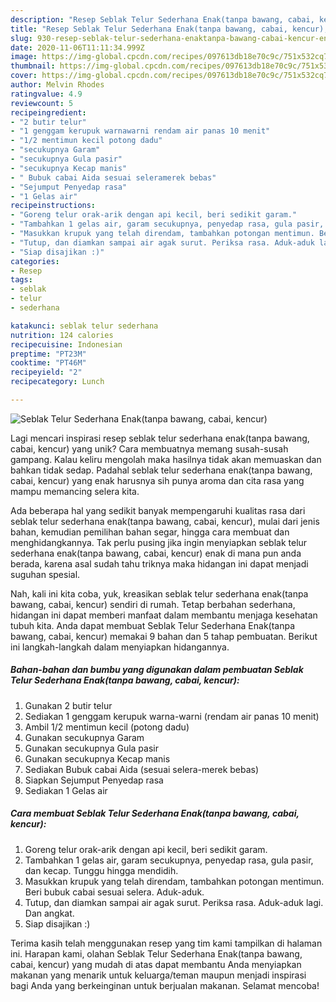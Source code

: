 ```yaml
---
description: "Resep Seblak Telur Sederhana Enak(tanpa bawang, cabai, kencur), Enak"
title: "Resep Seblak Telur Sederhana Enak(tanpa bawang, cabai, kencur), Enak"
slug: 930-resep-seblak-telur-sederhana-enaktanpa-bawang-cabai-kencur-enak
date: 2020-11-06T11:11:34.999Z
image: https://img-global.cpcdn.com/recipes/097613db18e70c9c/751x532cq70/seblak-telur-sederhana-enaktanpa-bawang-cabai-kencur-foto-resep-utama.jpg
thumbnail: https://img-global.cpcdn.com/recipes/097613db18e70c9c/751x532cq70/seblak-telur-sederhana-enaktanpa-bawang-cabai-kencur-foto-resep-utama.jpg
cover: https://img-global.cpcdn.com/recipes/097613db18e70c9c/751x532cq70/seblak-telur-sederhana-enaktanpa-bawang-cabai-kencur-foto-resep-utama.jpg
author: Melvin Rhodes
ratingvalue: 4.9
reviewcount: 5
recipeingredient:
- "2 butir telur"
- "1 genggam kerupuk warnawarni rendam air panas 10 menit"
- "1/2 mentimun kecil potong dadu"
- "secukupnya Garam"
- "secukupnya Gula pasir"
- "secukupnya Kecap manis"
- " Bubuk cabai Aida sesuai seleramerek bebas"
- "Sejumput Penyedap rasa"
- "1 Gelas air"
recipeinstructions:
- "Goreng telur orak-arik dengan api kecil, beri sedikit garam."
- "Tambahkan 1 gelas air, garam secukupnya, penyedap rasa, gula pasir, dan kecap. Tunggu hingga mendidih."
- "Masukkan krupuk yang telah direndam, tambahkan potongan mentimun. Beri bubuk cabai sesuai selera. Aduk-aduk."
- "Tutup, dan diamkan sampai air agak surut. Periksa rasa. Aduk-aduk lagi. Dan angkat."
- "Siap disajikan :)"
categories:
- Resep
tags:
- seblak
- telur
- sederhana

katakunci: seblak telur sederhana 
nutrition: 124 calories
recipecuisine: Indonesian
preptime: "PT23M"
cooktime: "PT46M"
recipeyield: "2"
recipecategory: Lunch

---
```



![Seblak Telur Sederhana Enak(tanpa bawang, cabai, kencur)](https://img-global.cpcdn.com/recipes/097613db18e70c9c/751x532cq70/seblak-telur-sederhana-enaktanpa-bawang-cabai-kencur-foto-resep-utama.jpg)

Lagi mencari inspirasi resep seblak telur sederhana enak(tanpa bawang, cabai, kencur) yang unik? Cara membuatnya memang susah-susah gampang. Kalau keliru mengolah maka hasilnya tidak akan memuaskan dan bahkan tidak sedap. Padahal seblak telur sederhana enak(tanpa bawang, cabai, kencur) yang enak harusnya sih punya aroma dan cita rasa yang mampu memancing selera kita.

Ada beberapa hal yang sedikit banyak mempengaruhi kualitas rasa dari seblak telur sederhana enak(tanpa bawang, cabai, kencur), mulai dari jenis bahan, kemudian pemilihan bahan segar, hingga cara membuat dan menghidangkannya. Tak perlu pusing jika ingin menyiapkan seblak telur sederhana enak(tanpa bawang, cabai, kencur) enak di mana pun anda berada, karena asal sudah tahu triknya maka hidangan ini dapat menjadi suguhan spesial.




Nah, kali ini kita coba, yuk, kreasikan seblak telur sederhana enak(tanpa bawang, cabai, kencur) sendiri di rumah. Tetap berbahan sederhana, hidangan ini dapat memberi manfaat dalam membantu menjaga kesehatan tubuh kita. Anda dapat membuat Seblak Telur Sederhana Enak(tanpa bawang, cabai, kencur) memakai 9 bahan dan 5 tahap pembuatan. Berikut ini langkah-langkah dalam menyiapkan hidangannya.

<!--inarticleads1-->

##### Bahan-bahan dan bumbu yang digunakan dalam pembuatan Seblak Telur Sederhana Enak(tanpa bawang, cabai, kencur):

1. Gunakan 2 butir telur
1. Sediakan 1 genggam kerupuk warna-warni (rendam air panas 10 menit)
1. Ambil 1/2 mentimun kecil (potong dadu)
1. Gunakan secukupnya Garam
1. Gunakan secukupnya Gula pasir
1. Gunakan secukupnya Kecap manis
1. Sediakan  Bubuk cabai Aida (sesuai selera-merek bebas)
1. Siapkan Sejumput Penyedap rasa
1. Sediakan 1 Gelas air




<!--inarticleads2-->

##### Cara membuat Seblak Telur Sederhana Enak(tanpa bawang, cabai, kencur):

1. Goreng telur orak-arik dengan api kecil, beri sedikit garam.
1. Tambahkan 1 gelas air, garam secukupnya, penyedap rasa, gula pasir, dan kecap. Tunggu hingga mendidih.
1. Masukkan krupuk yang telah direndam, tambahkan potongan mentimun. Beri bubuk cabai sesuai selera. Aduk-aduk.
1. Tutup, dan diamkan sampai air agak surut. Periksa rasa. Aduk-aduk lagi. Dan angkat.
1. Siap disajikan :)




Terima kasih telah menggunakan resep yang tim kami tampilkan di halaman ini. Harapan kami, olahan Seblak Telur Sederhana Enak(tanpa bawang, cabai, kencur) yang mudah di atas dapat membantu Anda menyiapkan makanan yang menarik untuk keluarga/teman maupun menjadi inspirasi bagi Anda yang berkeinginan untuk berjualan makanan. Selamat mencoba!
